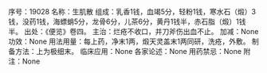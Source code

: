 序号：19028
名称：生肌散
组成：乳香1钱，血竭5分，轻粉1钱，寒水石（煅）3钱，没药1钱，海螵蛸5分，龙骨6分，儿茶6分，黄丹1钱半，赤石脂（煅）1钱半。
出处：《便览》卷四。
主治：烂疮不收口，并刀斧伤出血不止。
加减：None
功效：None
用法用量：每上药，净末1两，煅天灵盖末1两同研，洗疮，外敷。
制备方法：上为极细末。
临床应用：None
各家论述：None
用药禁忌：None
附注：None
